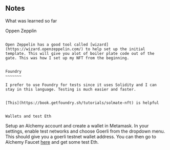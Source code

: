 Notes
-----


What was learned so far

Oppen Zepplin
~~~~~~~~~~~~~

Open Zeppelin has a good tool called [wizard](https://wizard.openzeppelin.com/) to help set up the initial template. This will give you alot of boiler plate code out of the gate. This was how I set up my NFT from the beginning. 


Foundry
~~~~~~~

I prefer to use Foundry for tests since it uses Solidity and I can stay in this language. Testing is much easier and faster. 


[This](https://book.getfoundry.sh/tutorials/solmate-nft) is helpful


Wallets and test Eth
~~~~~~~~~~~~~~~~~~~~

Setup an Alchemy account and create a wallet in Metamask. In your settings, enable test networks and choose Goerli from the dropdown menu. This should give you a goerli testnet wallet address. You can then go to Alchemy Faucet [here](https://goerlifaucet.com/) and get some test Eth. 

